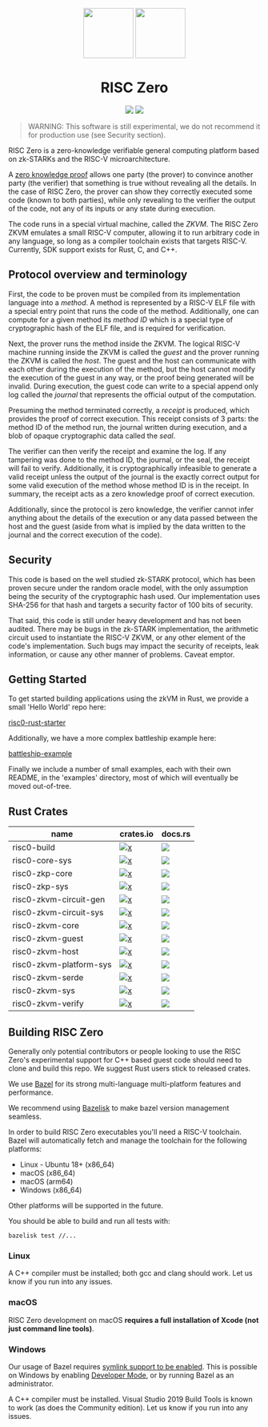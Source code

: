 <p align="center">
  <a href="https://risc0.com/#gh-dark-mode-only"><img src="docs/assets/images/Risc0-Logo_Horizontal.svg" height="100"></a>
  <a href="https://risc0.com/#gh-light-mode-only"><img src="docs/assets/images/Risc0-Logo_Horizontal_Inverted.svg" height="100"></a>
</p>

<h1 align="center">RISC Zero</h1>

<p align="center">
  <a href="https://github.com/risc0/risc0/blob/main/LICENSE"><img src="https://img.shields.io/badge/license-Apache 2-blue.svg"></a>
  <a href="https://github.com/risc0/risc0/actions"><img src="https://github.com/risc0/risc0/workflows/CI/badge.svg?branch=main"></a>
</p>

> WARNING: This software is still experimental, we do not recommend it for
> production use (see Security section).

RISC Zero is a zero-knowledge verifiable general computing platform based on
zk-STARKs and the RISC-V microarchitecture.

A [zero knowledge proof](https://en.wikipedia.org/wiki/Non-interactive_zero-knowledge_proof) allows one party (the prover) to convince another party
(the verifier) that something is true without revealing all the details.  In
the case of RISC Zero, the prover can show they correctly executed some code
(known to both parties), while only revealing to the verifier the output of the
code, not any of its inputs or any state during execution.

The code runs in a special virtual machine, called the *ZKVM*.  The RISC Zero
ZKVM emulates a small RISC-V computer, allowing it to run arbitrary code in any
language, so long as a compiler toolchain exists that targets RISC-V.
Currently, SDK support exists for Rust, C, and C++.

## Protocol overview and terminology

First, the code to be proven must be compiled from its implementation language
into a *method*.  A method is represented by a RISC-V ELF file with a special
entry point that runs the code of the method.  Additionally, one can compute
for a given method its *method ID* which is a special type of
cryptographic hash of the ELF file, and is required for verification.

Next, the prover runs the method inside the ZKVM.  The logical RISC-V machine
running inside the ZKVM is called the *guest* and the prover running the ZKVM
is called the *host*.  The guest and the host can communicate with each other
during the execution of the method, but the host cannot modify the execution of
the guest in any way, or the proof being generated will be invalid. During
execution, the guest code can write to a special append only log called the
*journal* that represents the official output of the computation.

Presuming the method terminated correctly, a *receipt* is produced, which
provides the proof of correct execution. This receipt consists of 3 parts: the
method ID of the method run, the journal written during execution, and a blob
of opaque cryptographic data called the *seal*.

The verifier can then verify the receipt and examine the log.  If any
tampering was done to the method ID, the journal, or the seal, the receipt will
fail to verify.  Additionally, it is cryptographically infeasible to generate a
valid receipt unless the output of the journal is the exactly correct output
for some valid execution of the method whose method ID is in the receipt.
In summary, the receipt acts as a zero knowledge proof of correct execution.

Additionally, since the protocol is zero knowledge, the verifier cannot infer
anything about the details of the execution or any data passed between the host
and the guest (aside from what is implied by the data written to the journal
and the correct execution of the code).

## Security

This code is based on the well studied zk-STARK protocol, which has been proven
secure under the random oracle model, with the only assumption being the
security of the cryptographic hash used.  Our implementation uses SHA-256 for
that hash and targets a security factor of 100 bits of security.

That said, this code is still under heavy development and has not been
audited.  There may be bugs in the zk-STARK implementation, the arithmetic
circuit used to instantiate the RISC-V ZKVM, or any other element of the code's
implementation.  Such bugs may impact the security of receipts, leak
information, or cause any other manner of problems.  Caveat emptor.

## Getting Started

To get started building applications using the zkVM in Rust, we provide
a small 'Hello World' repo here:

[risc0-rust-starter](https://github.com/risc0/risc0-rust-starter)

Additionally, we have a more complex battleship example here:

[battleship-example](https://github.com/risc0/battleship-example)

Finally we include a number of small examples, each with their own README, in
the 'examples' directory, most of which will eventually be moved out-of-tree.

## Rust Crates

| name                    | crates.io                                                                                                         | docs.rs                                                                                               |
| ----------------------- | ----------------------------------------------------------------------------------------------------------------- | ----------------------------------------------------------------------------------------------------- |
| risc0-build             | [![x](https://img.shields.io/crates/v/risc0-build)](https://crates.io/crates/risc0-build)                         | [![](https://img.shields.io/docsrs/risc0-build)](https://docs.rs/risc0-build)                         |
| risc0-core-sys          | [![x](https://img.shields.io/crates/v/risc0-core-sys)](https://crates.io/crates/risc0-core-sys)                   | [![](https://img.shields.io/docsrs/risc0-core-sys)](https://docs.rs/risc0-core-sys)                   |
| risc0-zkp-core          | [![x](https://img.shields.io/crates/v/risc0-zkp-core)](https://crates.io/crates/risc0-zkp-core)                   | [![](https://img.shields.io/docsrs/risc0-zkp-core)](https://docs.rs/risc0-zkp-core)                   |
| risc0-zkp-sys           | [![x](https://img.shields.io/crates/v/risc0-zkp-sys)](https://crates.io/crates/risc0-zkp-sys)                     | [![](https://img.shields.io/docsrs/risc0-zkp-sys)](https://docs.rs/risc0-zkp-sys)                     |
| risc0-zkvm-circuit-gen  | [![x](https://img.shields.io/crates/v/risc0-zkvm-circuit-gen)](https://crates.io/crates/risc0-zkvm-circuit-gen)   | [![](https://img.shields.io/docsrs/risc0-zkvm-circuit-gen)](https://docs.rs/risc0-zkvm-circuit-gen)   |
| risc0-zkvm-circuit-sys  | [![x](https://img.shields.io/crates/v/risc0-zkvm-circuit-sys)](https://crates.io/crates/risc0-zkvm-circuit-sys)   | [![](https://img.shields.io/docsrs/risc0-zkvm-circuit-sys)](https://docs.rs/risc0-zkvm-circuit-sys)   |
| risc0-zkvm-core         | [![x](https://img.shields.io/crates/v/risc0-zkvm-core)](https://crates.io/crates/risc0-zkvm-core)                 | [![](https://img.shields.io/docsrs/risc0-zkvm-core)](https://docs.rs/risc0-zkvm-core)                 |
| risc0-zkvm-guest        | [![x](https://img.shields.io/crates/v/risc0-zkvm-guest)](https://crates.io/crates/risc0-zkvm-guest)               | [![](https://img.shields.io/docsrs/risc0-zkvm-guest)](https://docs.rs/risc0-zkvm-guest)               |
| risc0-zkvm-host         | [![x](https://img.shields.io/crates/v/risc0-zkvm-host)](https://crates.io/crates/risc0-zkvm-host)                 | [![](https://img.shields.io/docsrs/risc0-zkvm-host)](https://docs.rs/risc0-zkvm-host)                 |
| risc0-zkvm-platform-sys | [![x](https://img.shields.io/crates/v/risc0-zkvm-platform-sys)](https://crates.io/crates/risc0-zkvm-platform-sys) | [![](https://img.shields.io/docsrs/risc0-zkvm-platform-sys)](https://docs.rs/risc0-zkvm-platform-sys) |
| risc0-zkvm-serde        | [![x](https://img.shields.io/crates/v/risc0-zkvm-serde)](https://crates.io/crates/risc0-zkvm-serde)               | [![](https://img.shields.io/docsrs/risc0-zkvm-serde)](https://docs.rs/risc0-zkvm-serde)               |
| risc0-zkvm-sys          | [![x](https://img.shields.io/crates/v/risc0-zkvm-sys)](https://crates.io/crates/risc0-zkvm-sys)                   | [![](https://img.shields.io/docsrs/risc0-zkvm-sys)](https://docs.rs/risc0-zkvm-sys)                   |
| risc0-zkvm-verify       | [![x](https://img.shields.io/crates/v/risc0-zkvm-verify)](https://crates.io/crates/risc0-zkvm-verify)             | [![](https://img.shields.io/docsrs/risc0-zkvm-verify)](https://docs.rs/risc0-zkvm-verify)             |

## Building RISC Zero

Generally only potential contributors or people looking to use the RISC Zero's
experimental support for C++ based guest code should need to clone and build
this repo.  We suggest Rust users stick to released crates.

We use [Bazel](https://bazel.build) for its strong multi-language multi-platform
features and performance.

We recommend using [Bazelisk](https://github.com/bazelbuild/bazelisk) to make
bazel version management seamless.

In order to build RISC Zero executables you'll need a RISC-V toolchain.
Bazel will automatically fetch and manage the toolchain for the following platforms:

* Linux - Ubuntu 18+ (x86_64)
* macOS (x86_64)
* macOS (arm64)
* Windows (x86_64)

Other platforms will be supported in the future.

You should be able to build and run all tests with:

```
bazelisk test //...
```

### Linux

A C++ compiler must be installed; both gcc and clang should work.
Let us know if you run into any issues.

### macOS

RISC Zero development on macOS **requires a full installation of Xcode (not just command line tools)**.

### Windows

Our usage of Bazel requires [symlink support to be enabled](https://bazel.build/docs/windows#symlink).
This is possible on Windows by enabling [Developer Mode](https://docs.microsoft.com/en-us/windows/apps/get-started/enable-your-device-for-development),
or by running Bazel as an administrator.

A C++ compiler must be installed. Visual Studio 2019 Build Tools is known to work (as does the Community edition).
Let us know if you run into any issues.

